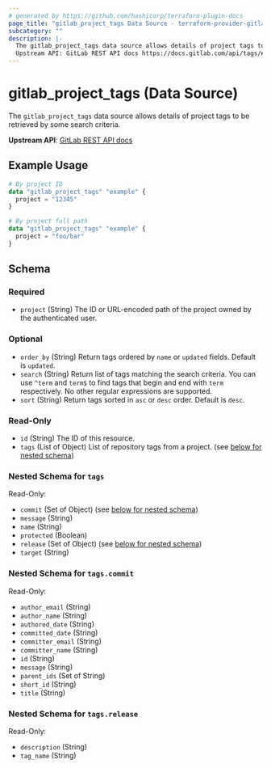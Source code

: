 ```yaml
---
# generated by https://github.com/hashicorp/terraform-plugin-docs
page_title: "gitlab_project_tags Data Source - terraform-provider-gitlab"
subcategory: ""
description: |-
  The gitlab_project_tags data source allows details of project tags to be retrieved by some search criteria.
  Upstream API: GitLab REST API docs https://docs.gitlab.com/api/tags/#list-project-repository-tags
---
```


# gitlab_project_tags (Data Source)

The `gitlab_project_tags` data source allows details of project tags to be retrieved by some search criteria.

**Upstream API**: [GitLab REST API docs](https://docs.gitlab.com/api/tags/#list-project-repository-tags)

## Example Usage

```terraform
# By project ID
data "gitlab_project_tags" "example" {
  project = "12345"
}

# By project full path
data "gitlab_project_tags" "example" {
  project = "foo/bar"
}
```

<!-- schema generated by tfplugindocs -->
## Schema

### Required

- `project` (String) The ID or URL-encoded path of the project owned by the authenticated user.

### Optional

- `order_by` (String) Return tags ordered by `name` or `updated` fields. Default is `updated`.
- `search` (String) Return list of tags matching the search criteria. You can use `^term` and `term$` to find tags that begin and end with `term` respectively. No other regular expressions are supported.
- `sort` (String) Return tags sorted in `asc` or `desc` order. Default is `desc`.

### Read-Only

- `id` (String) The ID of this resource.
- `tags` (List of Object) List of repository tags from a project. (see [below for nested schema](#nestedatt--tags))

<a id="nestedatt--tags"></a>
### Nested Schema for `tags`

Read-Only:

- `commit` (Set of Object) (see [below for nested schema](#nestedobjatt--tags--commit))
- `message` (String)
- `name` (String)
- `protected` (Boolean)
- `release` (Set of Object) (see [below for nested schema](#nestedobjatt--tags--release))
- `target` (String)

<a id="nestedobjatt--tags--commit"></a>
### Nested Schema for `tags.commit`

Read-Only:

- `author_email` (String)
- `author_name` (String)
- `authored_date` (String)
- `committed_date` (String)
- `committer_email` (String)
- `committer_name` (String)
- `id` (String)
- `message` (String)
- `parent_ids` (Set of String)
- `short_id` (String)
- `title` (String)


<a id="nestedobjatt--tags--release"></a>
### Nested Schema for `tags.release`

Read-Only:

- `description` (String)
- `tag_name` (String)
